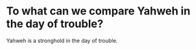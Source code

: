 # To what can we compare Yahweh in the day of trouble?

Yahweh is a stronghold in the day of trouble.
